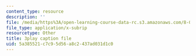 ```yaml
---
content_type: resource
description: ''
file: /media/https%3A/open-learning-course-data-rc.s3.amazonaws.com/8-06-quantum-physics-iii-spring-2018/5a385521c7c95d56a8c2437ad031d1c0_BkCyJ6Nr7qU.vtt
file_type: application/x-subrip
resourcetype: Other
title: 3play caption file
uid: 5a385521-c7c9-5d56-a8c2-437ad031d1c0
---
```

